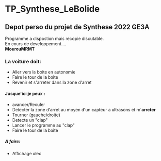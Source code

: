 # TP_Synthese_LeBolide
## Depot perso du projet de Synthese 2022 GE3A

Programme a dispostion mais recopie discutable. 
<br/>En cours de developpement....  
**MourouMRMT**

### La voiture doit:
- Aller vers la boite en autonomie
- Faire le tour de la boite
- Revenir et s'arreter dans la zone d'arret

#### Jusque'ici je peux :
* avancer/Reculer
* Detecter la zone d'arret au moyen d'un capteur a ultrasons et m'__arreter__
* Tourner (gauche/droite)
* Detecte un "clap"
* Lancer le programme au "clap"
* Faire le tour de la boite
##### A faire:
- Affichage oled


